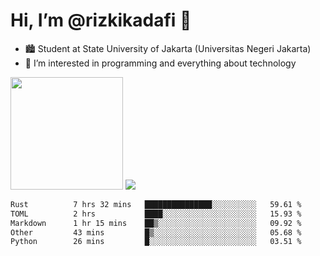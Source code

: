 # Hi, I’m @rizkikadafi 👋
- 🏙 Student at State University of Jakarta (Universitas Negeri Jakarta)
- 👀 I’m interested in programming and everything about technology
<img height="180em" src="https://github-readme-stats.vercel.app/api?username=rizkikadafi&show_icons=true&hide_border=true&&count_private=true&include_all_commits=true" />
<img src="https://github-readme-stats.vercel.app/api/top-langs/?username=rizkikadafi&show_icons=true&hide_border=true&&count_private=true&include_all_commits=true" />

<!--START_SECTION:waka-->

```txt
Rust          7 hrs 32 mins   ███████████████░░░░░░░░░░   59.61 %
TOML          2 hrs           ████░░░░░░░░░░░░░░░░░░░░░   15.93 %
Markdown      1 hr 15 mins    ██▒░░░░░░░░░░░░░░░░░░░░░░   09.92 %
Other         43 mins         █▒░░░░░░░░░░░░░░░░░░░░░░░   05.68 %
Python        26 mins         █░░░░░░░░░░░░░░░░░░░░░░░░   03.51 %
```

<!--END_SECTION:waka-->

<!---
rizkikadafi/rizkikadafi is a ✨ special ✨ repository because its `README.md` (this file) appears on your GitHub profile.
You can click the Preview link to take a look at your changes.
--->
